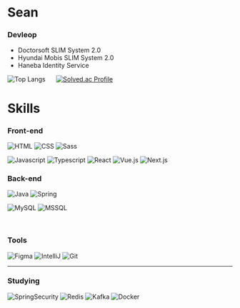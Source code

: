 # Sean

### Devleop
 - Doctorsoft SLIM System 2.0  
 - Hyundai Mobis SLIM System 2.0 
 - Haneba Identity Service

![Top Langs](https://github-readme-stats.vercel.app/api/top-langs/?username=SeungwonRyu&layout=compact&theme=onedark) &nbsp;&nbsp;&nbsp;&nbsp;
[![Solved.ac Profile](http://mazassumnida.wtf/api/v2/generate_badge?boj=mikeryu98)](https://solved.ac/mikeryu98/)


# Skills

### Front-end 

![HTML](https://img.shields.io/badge/HTML5-e34f26?style=flat&logo=HTML5&logoColor=white)
![CSS](https://img.shields.io/badge/CSS3-1572b6?style=flat&logo=CSS3&logoColor=white)
![Sass](https://img.shields.io/badge/Sass-cc6699?style=flat&logo=Sass&logoColor=white)

![Javascript](https://img.shields.io/badge/Javascript-f7df1e.svg?&style=flat&logo=Javascript&logoColor=black)
![Typescript](https://img.shields.io/badge/TypeScript-3178C6?style=flat&logo=TypeScript&logoColor=white)
![React](https://img.shields.io/badge/React-61dafb?style=flat&logo=React&logoColor=black)
![Vue.js](https://img.shields.io/badge/Vue.js-4fc08d?style=flat&logo=Vue.js&logoColor=white")
![Next.js](https://img.shields.io/badge/Next.js-000000?style=flat&logo=Next.js&logoColor=white")

### Back-end

![Java](https://img.shields.io/badge/Java-007396.svg?&style=flat&logo=Java&logoColor=white)
![Spring](https://img.shields.io/badge/Spring-6db33f.svg?&style=flat&logo=Spring&logoColor=white)

![MySQL](https://img.shields.io/badge/MySQL-4479a1?style=flat&logo=MySQL&logoColor=black")
![MSSQL](https://img.shields.io/badge/Microsoft%20SQL%20Server-cc2927?style=flat&logo=Microsoft%20SQL%20Server&logoColor=white")

<br>

### Tools

![Figma](https://img.shields.io/badge/Figma-f24e1e.svg?&style=flat&logo=Figma&logoColor=white)
![IntelliJ](https://img.shields.io/badge/IntelliJ%20IDEA-000000.svg?&style=flat&logo=IntelliJ%20IDEA&logoColor=white)
![Git](https://img.shields.io/badge/Git-f05032.svg?&style=flat&logo=Git&logoColor=white)

----------------------------------------------------------------

### Studying

![SpringSecurity](https://img.shields.io/badge/Spring%20Security-6db33f.svg?&style=flat&logo=Spring%20Security&logoColor=white)
![Redis](https://img.shields.io/badge/Redis-dc382d.svg?&style=flat&logo=Redis&logoColor=white)
![Kafka](https://img.shields.io/badge/Apache%20Kafka-231f20.svg?&style=flat&logo=Apache%20Kafka&logoColor=white)
![Docker](https://img.shields.io/badge/Docker-2496ed.svg?&style=flat&logo=Docker&logoColor=white)
